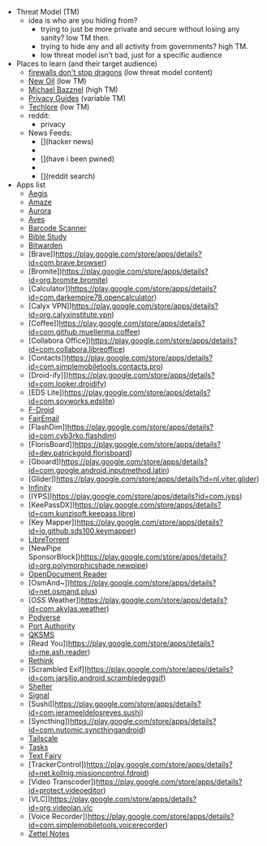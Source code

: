 - Threat Model (TM)
    - idea is who are you hiding from? 
        - trying to just be more private and secure without losing any sanity? low TM then. 
        - trying to hide any and all activity from governments? high TM.
		- low threat model isn't bad, just for a specific audience
- Places to learn (and their target audience)
    - [firewalls don't stop dragons](https://firewallsdontstopdragons.com/) (low threat model content)
    - [New Oil](thenewoil.org) (low TM)
    - [Michael Bazznel](https://inteltechniques.com/podcast.html) (high TM)
    - [Privacy Guides](privacyguides.org) (variable TM)
    - [Techlore](techlore.tech) (low TM)
    - reddit: 
        - privacy
    - News Feeds:
        - [](hacker news)
		- [](databreaches)
		- [](have i been pwned)
		- []()
		- [](reddit search)
- Apps list
    - [Aegis](https://play.google.com/store/apps/details?id=com.beemdevelopment.aegis)
    - [Amaze](https://play.google.com/store/apps/details?id=com.amaze.filemanager)
    - [Aurora](https://play.google.com/store/apps/details?id=com.aurora.store)
    - [Aves](https://play.google.com/store/apps/details?id=deckers.thibault.aves)
    - [Barcode Scanner](https://play.google.com/store/apps/details?id=com.atharok.barcodescanner)
    - [Bible Study](https://play.google.com/store/apps/details?id=net.bible.android.activity)
    - [Bitwarden](https://play.google.com/store/apps/details?id=com.x8bit.bitwarden)
    - [Brave])https://play.google.com/store/apps/details?id=com.brave.browser)
    - [Bromite])https://play.google.com/store/apps/details?id=org.bromite.bromite)
    - [Calculator])https://play.google.com/store/apps/details?id=com.darkempire78.opencalculator)
    - [Calyx VPN])https://play.google.com/store/apps/details?id=org.calyxinstitute.vpn)
    - [Coffee])https://play.google.com/store/apps/details?id=com.github.muellerma.coffee)
    - [Collabora Office])https://play.google.com/store/apps/details?id=com.collabora.libreoffice)
    - [Contacts])https://play.google.com/store/apps/details?id=com.simplemobiletools.contacts.pro)
    - [Droid-ify]])https://play.google.com/store/apps/details?id=com.looker.droidify)
    - [EDS Lite])https://play.google.com/store/apps/details?id=com.sovworks.edslite)
    - [F-Droid](https://play.google.com/store/apps/details?id=org.fdroid.fdroid)
    - [FairEmail](https://play.google.com/store/apps/details?id=eu.faircode.email)
    - [FlashDim])https://play.google.com/store/apps/details?id=com.cyb3rko.flashdim)
    - [FlorisBoard])https://play.google.com/store/apps/details?id=dev.patrickgold.florisboard)
    - [Gboard])https://play.google.com/store/apps/details?id=com.google.android.inputmethod.latin)
    - [Glider])https://play.google.com/store/apps/details?id=nl.viter.glider)
    - [Infinity](https://play.google.com/store/apps/details?id=ml.docilealligator.infinityforreddit)
    - [IYPS])https://play.google.com/store/apps/details?id=com.iyps)
    - [KeePassDX])https://play.google.com/store/apps/details?id=com.kunzisoft.keepass.libre)
    - [Key Mapper])https://play.google.com/store/apps/details?id=io.github.sds100.keymapper)
    - [LibreTorrent](https://play.google.com/store/apps/details?id=org.proninyaroslav.libretorrent)
    - [NewPipe SponsorBlock])https://play.google.com/store/apps/details?id=org.polymorphicshade.newpipe)
    - [OpenDocument Reader](https://play.google.com/store/apps/details?id=at.tomtasche.reader)
    - [OsmAnd~])https://play.google.com/store/apps/details?id=net.osmand.plus)
    - [OSS Weather])https://play.google.com/store/apps/details?id=com.akylas.weather)
    - [Podverse](https://play.google.com/store/apps/details?id=com.podverse.fdroid)
    - [Port Authority](https://play.google.com/store/apps/details?id=com.aaronjwood.portauthority.free)
    - [QKSMS](https://play.google.com/store/apps/details?id=com.moez.QKSMS)
    - [Read You])https://play.google.com/store/apps/details?id=me.ash.reader)
    - [Rethink](https://play.google.com/store/apps/details?id=com.celzero.bravedns)
    - [Scrambled Exif])https://play.google.com/store/apps/details?id=com.jarsilio.android.scrambledeggsif)
    - [Shelter](https://play.google.com/store/apps/details?id=net.typeblog.shelter)
    - [Signal](https://play.google.com/store/apps/details?id=org.thoughtcrime.securesms)
    - [Sushi])https://play.google.com/store/apps/details?id=com.jerameeldelosreyes.sushi)
    - [Syncthing])https://play.google.com/store/apps/details?id=com.nutomic.syncthingandroid)
    - [Tailscale](https://play.google.com/store/apps/details?id=com.tailscale.ipn)
    - [Tasks](https://play.google.com/store/apps/details?id=org.tasks)
    - [Text Fairy](https://play.google.com/store/apps/details?id=com.renard.ocr)
    - [TrackerControl])https://play.google.com/store/apps/details?id=net.kollnig.missioncontrol.fdroid)
    - [Video Transcoder])https://play.google.com/store/apps/details?id=protect.videoeditor)
    - [VLC])https://play.google.com/store/apps/details?id=org.videolan.vlc
    - [Voice Recorder])https://play.google.com/store/apps/details?id=com.simplemobiletools.voicerecorder)
    - [Zettel Notes](https://play.google.com/store/apps/details?id=org.eu.thedoc.zettelnotes)
